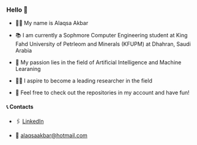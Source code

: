 ### Hello 👋
- 👦🏻 My name is Alaqsa Akbar

- 📚 I am currently a Sophmore Computer Engineering student at King Fahd University of Petrleom and Minerals (KFUPM) at Dhahran, Saudi Arabia

- 🤖 My passion lies in the field of Artificial Intelligence and Machine Learaning

- 🧑‍🔬 I aspire to become a leading researcher in the field

- 🎉 Feel free to check out the repositories in my account and have fun!

#### 📞 Contacts
- 🖇️ [LinkedIn](https://www.linkedin.com/in/alaqsa-akbar-89a7aa2a8/)

- 📧 [alaqsaakbar\@hotmail.com](mailto:alaqsaakbar@hotmail.com?)

<!--
**alaqsa-akbar/alaqsa-akbar** is a ✨ _special_ ✨ repository because its `README.md` (this file) appears on your GitHub profile.

Here are some ideas to get you started:

- 🔭 I’m currently working on ...
- 🌱 I’m currently learning ...
- 👯 I’m looking to collaborate on ...
- 🤔 I’m looking for help with ...
- 💬 Ask me about ...
- 📫 How to reach me: ...
- 😄 Pronouns: ...
- ⚡ Fun fact: ...
-->
